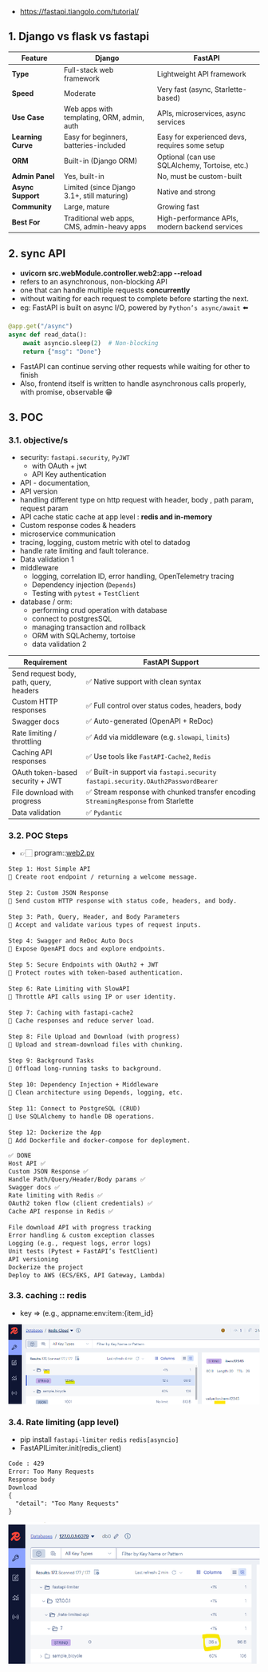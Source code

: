 - https://fastapi.tiangolo.com/tutorial/

## 1. Django vs flask vs fastapi

| Feature            | **Django**                                  | **FastAPI**                                    |
| ------------------ | ------------------------------------------- | ---------------------------------------------- |
| **Type**           | Full-stack web framework                    | Lightweight API framework                      |
| **Speed**          | Moderate                                    | Very fast (async, Starlette-based)             |
| **Use Case**       | Web apps with templating, ORM, admin, auth  | APIs, microservices, async services            |
| **Learning Curve** | Easy for beginners, batteries-included      | Easy for experienced devs, requires some setup |
| **ORM**            | Built-in (Django ORM)                       | Optional (can use SQLAlchemy, Tortoise, etc.)  |
| **Admin Panel**    | Yes, built-in                               | No, must be custom-built                       |
| **Async Support**  | Limited (since Django 3.1+, still maturing) | Native and strong                              |
| **Community**      | Large, mature                               | Growing fast                                   |
| **Best For**       | Traditional web apps, CMS, admin-heavy apps | High-performance APIs, modern backend services |

## 2. sync API 
- **uvicorn src.webModule.controller.web2:app --reload**
- refers to an asynchronous, non-blocking API
- one that can handle multiple requests **concurrently** 
- without waiting for each request to complete before starting the next.
- eg: FastAPI is built on async I/O, powered by `Python’s async/await` ⬅️

```python
@app.get("/async")
async def read_data():
    await asyncio.sleep(2)  # Non-blocking
    return {"msg": "Done"}
```
- FastAPI can continue serving other requests while waiting for other to finish
- Also, frontend itself is written to handle asynchronous calls properly, with promise, observable 😁

## 3. POC
### 3.1. objective/s
- security: `fastapi.security`, `PyJWT`
    - with OAuth + jwt 
    - API Key authentication
- API - documentation,
- API version 
- handling different type on http request with header, body , path param, request param
- API cache static cache at app level : **redis and in-memory**
- Custom response codes & headers
- microservice communication
- tracing, logging, custom metric with otel to datadog
- handle rate  limiting and fault tolerance.
- Data validation  1
- middleware
    - logging, correlation ID, error handling, OpenTelemetry tracing
    - Dependency injection (`Depends`)
    - Testing with `pytest` + `TestClient`
- database / orm:
    - performing crud operation with database
    - connect to  postgresSQL
    - managing transaction and rollback
    - ORM with SQLAchemy, tortoise
    - data validation  2

| Requirement                             | FastAPI Support                                                                      |
|-----------------------------------------|--------------------------------------------------------------------------------------|
| Send request body, path, query, headers | ✅ Native support with clean syntax                                                   |
| Custom HTTP responses                   | ✅ Full control over status codes, headers, body                                      |
| Swagger docs                            | ✅ Auto-generated (OpenAPI + ReDoc)                                                   |
| Rate limiting / throttling              | ✅ Add via middleware (e.g. `slowapi`, `limits`)                                      |
| Caching API responses                   | ✅ Use tools like `FastAPI-Cache2`, `Redis`                                           |
| OAuth token-based security + JWT        | ✅ Built-in support via `fastapi.security`  `fastapi.security.OAuth2PasswordBearer`   |
| File download with progress             | ✅ Stream response with chunked transfer encoding `StreamingResponse` from Starlette  |
| Data validation                         | ✅ `Pydantic`                                                                         |

### 3.2. POC Steps
- 👉🏻 program::[web2.py](../../src/webModule/controller/web2.py)
```
Step 1: Host Simple API
🔸 Create root endpoint / returning a welcome message.

Step 2: Custom JSON Response
🔸 Send custom HTTP response with status code, headers, and body.

Step 3: Path, Query, Header, and Body Parameters
🔸 Accept and validate various types of request inputs.

Step 4: Swagger and ReDoc Auto Docs
🔸 Expose OpenAPI docs and explore endpoints.

Step 5: Secure Endpoints with OAuth2 + JWT
🔸 Protect routes with token-based authentication.

Step 6: Rate Limiting with SlowAPI
🔸 Throttle API calls using IP or user identity.

Step 7: Caching with fastapi-cache2
🔸 Cache responses and reduce server load.

Step 8: File Upload and Download (with progress)
🔸 Upload and stream-download files with chunking.

Step 9: Background Tasks
🔸 Offload long-running tasks to background.

Step 10: Dependency Injection + Middleware
🔸 Clean architecture using Depends, logging, etc.

Step 11: Connect to PostgreSQL (CRUD)
🔸 Use SQLAlchemy to handle DB operations.

Step 12: Dockerize the App
🔸 Add Dockerfile and docker-compose for deployment.

```
```
✅ DONE
Host API ✅
Custom JSON Response ✅
Handle Path/Query/Header/Body params ✅
Swagger docs ✅
Rate limiting with Redis ✅
OAuth2 token flow (client credentials) ✅
Cache API response in Redis ✅

File download API with progress tracking
Error handling & custom exception classes
Logging (e.g., request logs, error logs)
Unit tests (Pytest + FastAPI’s TestClient)
API versioning
Dockerize the project
Deploy to AWS (ECS/EKS, API Gateway, Lambda)
```

### 3.3. caching :: redis
- key => (e.g., appname:env:item:{item_id}

![img.png](../02_funda/99_IMG/002/img2.png)

### 3.4. Rate limiting (app level)
- pip install `fastapi-limiter`  `redis`  `redis[asyncio]`
- FastAPILimiter.init(redis_client)

```
Code : 429
Error: Too Many Requests
Response body
Download
{
  "detail": "Too Many Requests"
}
```
![img.png](../02_funda/99_IMG/002/img.png)


